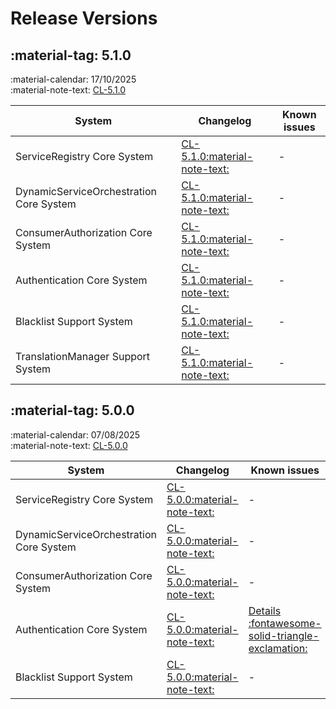 # Release Versions

## :material-tag: 5.1.0

:material-calendar: 17/10/2025 <br />
:material-note-text: [CL-5.1.0](../general/changelogs/cl510.md)

| System | Changelog | Known issues |
| ------ | --------- | ------------ |
| ServiceRegistry Core System | [CL-5.1.0:material-note-text:](../general/changelogs/cl510.md#arrowhead-serviceregistry) | - |
| DynamicServiceOrchestration Core System | [CL-5.1.0:material-note-text:](../general/changelogs/cl510.md#arrowhead-serviceorchestration-dynamic) | - |
| ConsumerAuthorization Core System | [CL-5.1.0:material-note-text:](../general/changelogs/cl510.md#arrowhead-consumer-authorization) | - |
| Authentication Core System | [CL-5.1.0:material-note-text:](../general/changelogs/cl510.md#arrowhead-authentication) | - |
| Blacklist Support System | [CL-5.1.0:material-note-text:](../general/changelogs/cl510.md#arrowhead-blacklist) | - |
| TranslationManager Support System | [CL-5.1.0:material-note-text:](../general/changelogs/cl510.md#arrowhead-translation-manager) | - |

## :material-tag: 5.0.0

:material-calendar: 07/08/2025 <br />
:material-note-text: [CL-5.0.0](../general/changelogs/cl500.md)

| System | Changelog | Known issues |
| ------ | --------- | ------------ |
| ServiceRegistry Core System | [CL-5.0.0:material-note-text:](../general/changelogs/cl500.md#arrowhead-serviceregistry) | - |
| DynamicServiceOrchestration Core System | [CL-5.0.0:material-note-text:](../general/changelogs/cl500.md#arrowhead-serviceorchestration-dynamic) | - |
| ConsumerAuthorization Core System | [CL-5.0.0:material-note-text:](../general/changelogs/cl500.md#arrowhead-consumer-authorization) | - |
| Authentication Core System | [CL-5.0.0:material-note-text:](../general/changelogs/cl500.md#arrowhead-authentication) | [Details :fontawesome-solid-triangle-exclamation:](../help/known-issues.md#authentication-core-system-500) |
| Blacklist Support System | [CL-5.0.0:material-note-text:](../general/changelogs/cl500.md#arrowhead-blacklist) | - |